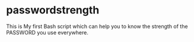 # passwordstrength
This is My first Bash script which can help you to know the strength of the PASSWORD you use everywhere.
